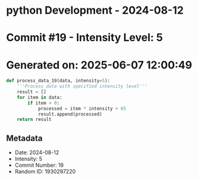 ﻿# python Development - 2024-08-12
# Commit #19 - Intensity Level: 5
# Generated on: 2025-06-07 12:00:49
```python
def process_data_19(data, intensity=5):
    '''Process data with specified intensity level'''
    result = []
    for item in data:
        if item > 0:
            processed = item * intensity + 65
            result.append(processed)
    return result
```
## Metadata
- Date: 2024-08-12
- Intensity: 5
- Commit Number: 19
- Random ID: 1930297220
